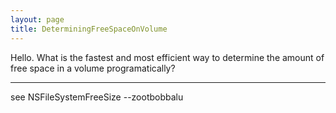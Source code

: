 ```yaml
---
layout: page
title: DeterminingFreeSpaceOnVolume
---
```


Hello.  What is the fastest and most efficient way to determine the amount of free space in a volume programatically?

----

see NSFileSystemFreeSize --zootbobbalu

